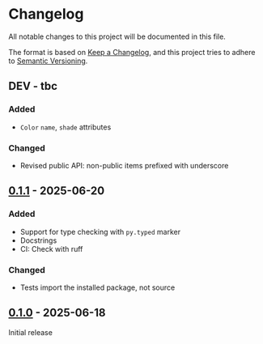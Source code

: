 # Changelog

All notable changes to this project will be documented in this file.

The format is based on [Keep a Changelog](https://keepachangelog.com/en/1.1.0/),
and this project tries to adhere to [Semantic Versioning](https://semver.org/spec/v2.0.0.html).

## DEV - tbc

### Added

-  `Color` `name`, `shade` attributes

### Changed

- Revised public API: non-public items prefixed with underscore 

## [0.1.1] - 2025-06-20

### Added

- Support for type checking with `py.typed` marker
- Docstrings
- CI: Check with ruff

### Changed

- Tests import the installed package, not source

## [0.1.0] - 2025-06-18

Initial release

[0.1.1]: https://github.com/elliot-100/material-2014-colors/compare/v0.1.0...v0.1.1
[0.1.0]: https://github.com/elliot-100/material-2014-colors/releases/tag/v0.1.0